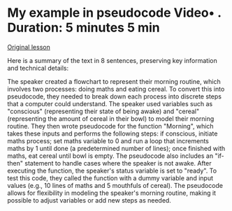 # My example in pseudocode Video• . Duration: 5 minutes 5 min

[Original lesson](https://www.coursera.org/learn/uol-algorithms-and-data-structures-1/lecture/3qTzs/my-example-in-pseudocode)

Here is a summary of the text in 8 sentences, preserving key information and technical details:

The speaker created a flowchart to represent their morning routine, which involves two processes: doing maths and eating cereal. To convert this into pseudocode, they needed to break down each process into discrete steps that a computer could understand. The speaker used variables such as "conscious" (representing their state of being awake) and "cereal" (representing the amount of cereal in their bowl) to model their morning routine. They then wrote pseudocode for the function "Morning", which takes these inputs and performs the following steps: if conscious, initiate maths process; set maths variable to 0 and run a loop that increments maths by 1 until done (a predetermined number of lines); once finished with maths, eat cereal until bowl is empty. The pseudocode also includes an "if-then" statement to handle cases where the speaker is not awake. After executing the function, the speaker's status variable is set to "ready". To test this code, they called the function with a dummy variable and input values (e.g., 10 lines of maths and 5 mouthfuls of cereal). The pseudocode allows for flexibility in modeling the speaker's morning routine, making it possible to adjust variables or add new steps as needed.

